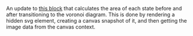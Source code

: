 An update to [this block](https://bl.ocks.org/alexmacy/3d3567947868d615c418922ad277aeab) that calculates the area of each state before and after transitioning to the voronoi diagram. This is done by rendering a hidden svg element, creating a canvas snapshot of it, and then getting the image data from the canvas context.